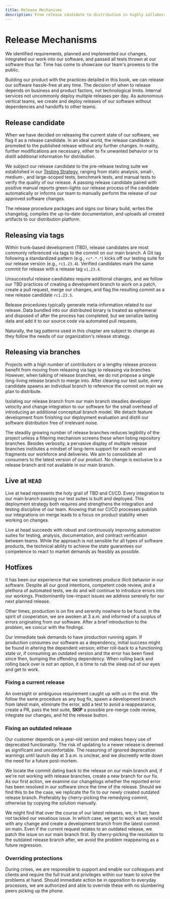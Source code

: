 ```yaml
---
title: Release Mechanisms
description: From release candidate to distribution in highly collaborative environments.
---
```


# Release Mechanisms

We identified requirements, planned and implemented our changes, integrated our work into our software, and passed all tests thrown at our software thus far. Time has come to showcase our team's prowess to the public.

Building our product with the practices detailed in this book, we can release our software hassle-free at any time. The decision of when to release depends on business and product factors, not technological limits. Internal services not uncommonly deploy multiple releases per day. As autonomous vertical teams, we create and deploy releases of our software without dependencies and handoffs to other teams.

## Release candidate

When we have decided on releasing the current state of our software, we flag it as a release candidate. In an ideal world, the release candidate is promoted to the published release without any further changes. In reality, further modifications are necessary, either to fix unwanted behavior or to distill additional information for distribution.

We subject our release candidate to the pre-release testing suite we established in our [Testing Strategy](./testing/testing-strategy.md), ranging from static analysis, small-, medium-, and large-scoped tests, benchmark tests, and manual tests to verify the quality of our release. A passing release candidate paired with positive manual reports green-lights our release process of the candidate automatically or informs our team to manually perform the release of our approved software changes.

The release procedure packages and signs our binary build, writes the changelog, compiles the up-to-date documentation, and uploads all created artifacts to our distribution platform.

## Releasing via tags

Within trunk-based development (TBD), release candidates are most commonly referenced via tags to the commit on our main branch. A Git tag following a standardized pattern (e.g., `rc*.*.*`) kicks off our testing suite for our release version (e.g., `rc1.23.4`). Verified candidates mark the same commit for release with a release tag `v1.23.4`.

Unsuccessful release candidates require additional changes, and we follow our TBD practices of creating a development branch to work on a patch, create a pull request, merge our changes, and flag the resulting commit as a new release candidate `rc1.23.5`.

Release procedures typically generate meta-information related to our release. Data bundled into our distributed binary is treated as ephemeral and disposed of after the process has completed, but we serialize lasting data and add it to our source code via automated pull requests.

Naturally, the tag patterns used in this chapter are subject to change as they follow the needs of our organization's release strategy.

## Releasing via branches

Projects with a high number of contributors or a lengthy release process benefit from moving from releasing via tags to releasing via branches. However, when talking of release branches, we do not propose a single long-living release branch to merge into. After clearing our test suite, every candidate spawns an individual branch to reference the commit on main we plan to distribute.

Isolating our release branch from our main branch steadies developer velocity and change integration to our software for the small overhead of introducing an additional conceptual branch model. We detach feature development from finishing our deployment evaluation and distill our software distribution free of irrelevant noise.

The steadily growing number of release branches reduces legibility of the project unless a filtering mechanism screens these when listing repository branches. Besides verbosity, a pervasive display of multiple release branches institutes a mindset of long-term support for each version and fragments our workforce and deliveries. We aim to consolidate all consumers to the latest version of our product. No change is exclusive to a release branch and not available in our main branch.

## Live at `HEAD`

Live at head represents the holy grail of TBD and CI/CD. Every integration to our main branch passing our test suites is built and deployed. This deployment strategy both requires and strengthens the integration and testing discipline of our team. Knowing that our CI/CD processes publish our integrations on merge leads to a focus on product stability when working on changes.

Live at head succeeds with robust and continuously improving automation suites for testing, analysis, documentation, and contract verification between teams. While the approach is not sensible for all types of software products, the technical ability to achieve the state guarantees our competence to react to market demands as feasibly as possible.

## Hotfixes

It has been our experience that we sometimes produce illicit behavior in our software. Despite all our good intentions, competent code review, and a plethora of automated tests, we do and will continue to introduce errors into our workings. Predominantly low-impact issues we address serenely for our next planned release.

Other times, production is on fire and serenity nowhere to be found. In the spirit of cooperation, we are awoken at 3 a.m. and informed of a surplus of errors originating from our software. After a brief introduction to the problem, we concur with the findings.

Our immediate task demands to have production running again. If production consumes our software as a dependency, initial success might be found in altering the dependent version; either roll-back to a functioning state or, if consuming an outdated version and the error has been fixed since then, bumping the offending dependency. When rolling back and rolling back over is not an option, it is time to rub the sleep out of our eyes and get to work.

### Fixing a current release

An oversight or ambiguous requirement caught up with us in the end. We follow the same procedure as any bug fix, spawn a development branch from latest main, eliminate the error, add a test to avoid a reappearance, create a PR, pass the test suite, **SKIP** a possible pre-merge code review, integrate our changes, and hit the release button.

### Fixing an outdated release

Our customer depends on a year-old version and makes heavy use of deprecated functionality. The risk of updating to a newer release is deemed as significant and uncomfortable. The reasoning of ignored deprecation warnings until launch day at 3 a.m. is unclear, and we discreetly write down the need for a future post-mortem.

We locate the commit dating back to the release on our main branch and, if we're not working with release branches, create a new branch for our fix. As our first action, we examine our changelogs whether the reported error has been resolved in our software since the time of the release. Should we find this to be the case, we replicate the fix to our newly created outdated release branch. Preferably by cherry-picking the remedying commit, otherwise by copying the solution manually.

We might find that over the course of our latest releases, we, in fact, have not tackled our vexatious issue. In which case, we get to work as we would with any change and create a development branch from the latest commit on main. Even if the current request relates to an outdated release, we patch the issue on our main branch first. By cherry-picking the resolution to the outdated release branch after, we avoid the problem reappearing as a future regression.

### Overriding protections

During crises, we are responsible to support and enable our colleagues and clients and require the full trust and privileges within our team to solve the problems at hand. Should immediate action be in opposition to everyday processes, we are authorized and able to override these with no slumbering peers picking up the phone.
